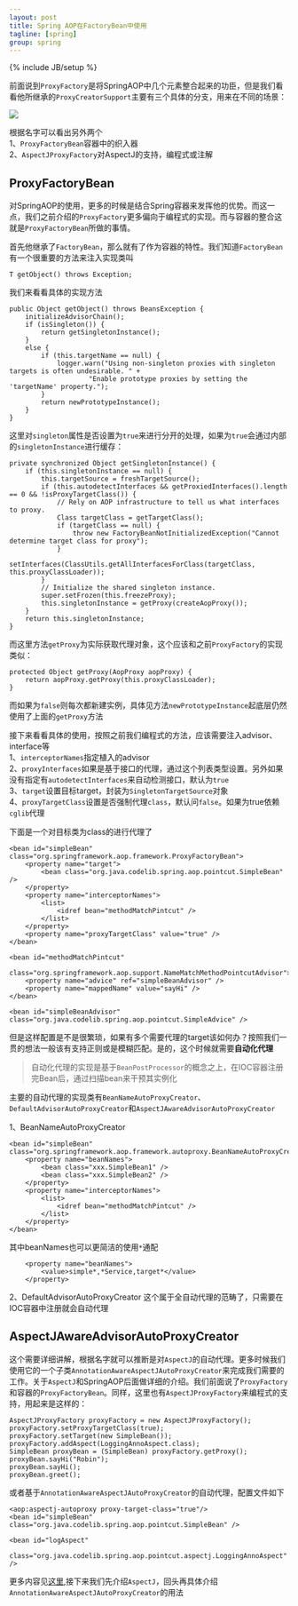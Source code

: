 ```yaml
---
layout: post
title: Spring AOP在FactoryBean中使用
tagline: [spring] 
group: spring
---
```

{% include JB/setup %}

前面说到`ProxyFactory`是将SpringAOP中几个元素整合起来的功臣，但是我们看看他所继承的`ProxyCreatorSupport`主要有三个具体的分支，用来在不同的场景：  

![](../img/spring-aop-proxyfactory.png)

根据名字可以看出另外两个  
1、`ProxyFactoryBean`容器中的织入器  
2、`AspectJProxyFactory`对AspectJ的支持，编程式或注解  

## ProxyFactoryBean ##
对SpringAOP的使用，更多的时候是结合Spring容器来发挥他的优势。而这一点，我们之前介绍的`ProxyFactory`更多偏向于编程式的实现。而与容器的整合这就是`ProxyFactoryBean`所做的事情。

首先他继承了`FactoryBean`，那么就有了作为容器的特性。我们知道`FactoryBean`有一个很重要的方法来注入实现类叫

	T getObject() throws Exception;

我们来看看具体的实现方法

	public Object getObject() throws BeansException {
		initializeAdvisorChain();
		if (isSingleton()) {
			return getSingletonInstance();
		}
		else {
			if (this.targetName == null) {
				logger.warn("Using non-singleton proxies with singleton targets is often undesirable. " +
						"Enable prototype proxies by setting the 'targetName' property.");
			}
			return newPrototypeInstance();
		}
	}

这里对`singleton`属性是否设置为`true`来进行分开的处理，如果为`true`会通过内部的`singletonInstance`进行缓存：  

	private synchronized Object getSingletonInstance() {
		if (this.singletonInstance == null) {
			this.targetSource = freshTargetSource();
			if (this.autodetectInterfaces && getProxiedInterfaces().length == 0 && !isProxyTargetClass()) {
				// Rely on AOP infrastructure to tell us what interfaces to proxy.
				Class targetClass = getTargetClass();
				if (targetClass == null) {
					throw new FactoryBeanNotInitializedException("Cannot determine target class for proxy");
				}
				setInterfaces(ClassUtils.getAllInterfacesForClass(targetClass, this.proxyClassLoader));
			}
			// Initialize the shared singleton instance.
			super.setFrozen(this.freezeProxy);
			this.singletonInstance = getProxy(createAopProxy());
		}
		return this.singletonInstance;
	}

而这里方法`getProxy`为实际获取代理对象，这个应该和之前`ProxyFactory`的实现类似： 

	protected Object getProxy(AopProxy aopProxy) {
		return aopProxy.getProxy(this.proxyClassLoader);
	}

而如果为`false`则每次都新建实例，具体见方法`newPrototypeInstance`起底层仍然使用了上面的`getProxy`方法

接下来看看具体的使用，按照之前我们编程式的方法，应该需要注入advisor、interface等  
1、`interceptorNames`指定植入的advisor  
2、`proxyInterfaces`如果是基于接口的代理，通过这个列表类型设置。另外如果没有指定有`autodetectInterfaces`来自动检测接口，默认为`true`  
3、`target`设置目标target，封装为`SingletonTargetSource`对象  
4、`proxyTargetClass`设置是否强制代理`class`，默认问`false`。如果为true依赖`cglib`代理  

下面是一个对目标类为class的进行代理了  

	<bean id="simpleBean" class="org.springframework.aop.framework.ProxyFactoryBean">
		<property name="target">
			<bean class="org.java.codelib.spring.aop.pointcut.SimpleBean" />
		</property>
		<property name="interceptorNames">
			<list>
				<idref bean="methodMatchPintcut" />
			</list>
		</property>
		<property name="proxyTargetClass" value="true" />
	</bean>

	<bean id="methodMatchPintcut"
		class="org.springframework.aop.support.NameMatchMethodPointcutAdvisor">
		<property name="advice" ref="simpleBeanAdvisor" />
		<property name="mappedName" value="sayHi" />
	</bean>

	<bean id="simpleBeanAdvisor" class="org.java.codelib.spring.aop.pointcut.SimpleAdvice" />

但是这样配置是不是很繁琐，如果有多个需要代理的target该如何办？按照我们一贯的想法一般该有支持正则或是模糊匹配。是的，这个时候就需要<strong>自动化代理</strong>
>自动化代理的实现是基于`BeanPostProcessor`的概念之上，在IOC容器注册完Bean后，通过扫描bean来干预其实例化

主要的自动代理的实现类有`BeanNameAutoProxyCreator`、`DefaultAdvisorAutoProxyCreator`和`AspectJAwareAdvisorAutoProxyCreator`

1、BeanNameAutoProxyCreator

	<bean id="simpleBean" class="org.springframework.aop.framework.autoproxy.BeanNameAutoProxyCreator">
		<property name="beanNames">
			<bean class="xxx.SimpleBean1" />
			<bean class="xxx.SimpleBean2" />
		</property>
		<property name="interceptorNames">
			<list>
				<idref bean="methodMatchPintcut" />
			</list>
		</property>
	</bean>

其中beanNames也可以更简洁的使用`*`通配

		<property name="beanNames">
			<value>simple*,*Service,target*</value>
		</property>

2、DefaultAdvisorAutoProxyCreator
这个属于全自动代理的范畴了，只需要在IOC容器中注册就会自动代理

## AspectJAwareAdvisorAutoProxyCreator ##
这个需要详细讲解，根据名字就可以推断是对`AspectJ`的自动代理。更多时候我们使用它的一个子类`AnnotationAwareAspectJAutoProxyCreator`来完成我们需要的工作。关于`AspectJ`和SpringAOP后面做详细的介绍。我们前面说了`ProxyFactory`和容器的`ProxyFactoryBean`。同样，这里也有`AspectJProxyFactory`来编程式的支持，用起来是这样的：  

    AspectJProxyFactory proxyFactory = new AspectJProxyFactory();
    proxyFactory.setProxyTargetClass(true);
    proxyFactory.setTarget(new SimpleBean());
    proxyFactory.addAspect(LoggingAnnoAspect.class);
    SimpleBean proxyBean = (SimpleBean) proxyFactory.getProxy();
    proxyBean.sayHi("Robin");
    proxyBean.sayHi();
    proxyBean.greet();

或者基于`AnnotationAwareAspectJAutoProxyCreator`的自动代理，配置文件如下

	<aop:aspectj-autoproxy proxy-target-class="true"/>
	<bean id="simpleBean" class="org.java.codelib.spring.aop.pointcut.SimpleBean" />

	<bean id="logAspect"
		class="org.java.codelib.spring.aop.pointcut.aspectj.LoggingAnnoAspect" />

更多内容见[这里](/codelib/src/main/java/org/java/codelib/spring/aop/pointcut/aspectj),接下来我们先介绍`AspectJ`，回头再具体介绍`AnnotationAwareAspectJAutoProxyCreator`的用法